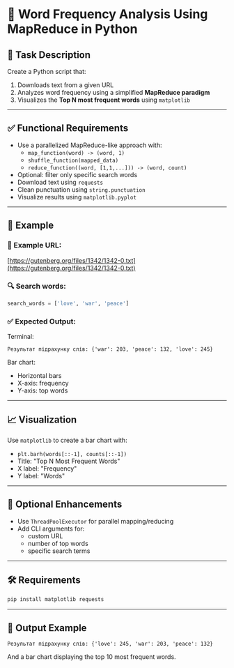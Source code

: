 # 📘 Word Frequency Analysis Using MapReduce in Python

## 🎯 Task Description

Create a Python script that:

1. Downloads text from a given URL
2. Analyzes word frequency using a simplified **MapReduce paradigm**
3. Visualizes the **Top N most frequent words** using `matplotlib`

---

## ✅ Functional Requirements

- Use a parallelized MapReduce-like approach with:
  - `map_function(word) -> (word, 1)`
  - `shuffle_function(mapped_data)`
  - `reduce_function((word, [1,1,...])) -> (word, count)`
- Optional: filter only specific search words
- Download text using `requests`
- Clean punctuation using `string.punctuation`
- Visualize results using `matplotlib.pyplot`

---

## 🧪 Example

### 🔗 Example URL:

[https://gutenberg.org/files/1342/1342-0.txt](https://gutenberg.org/files/1342/1342-0.txt)

### 🔍 Search words:

```python
search_words = ['love', 'war', 'peace']
```

### ✅ Expected Output:

Terminal:

```
Результат підрахунку слів: {'war': 203, 'peace': 132, 'love': 245}
```

Bar chart:

- Horizontal bars
- X-axis: frequency
- Y-axis: top words

---

## 📈 Visualization

Use `matplotlib` to create a bar chart with:

- `plt.barh(words[::-1], counts[::-1])`
- Title: "Top N Most Frequent Words"
- X label: "Frequency"
- Y label: "Words"

---

## 🧩 Optional Enhancements

- Use `ThreadPoolExecutor` for parallel mapping/reducing
- Add CLI arguments for:
  - custom URL
  - number of top words
  - specific search terms

---

## 🛠️ Requirements

```bash
pip install matplotlib requests
```

---

## 📂 Output Example

```
Результат підрахунку слів: {'love': 245, 'war': 203, 'peace': 132}
```

And a bar chart displaying the top 10 most frequent words.
